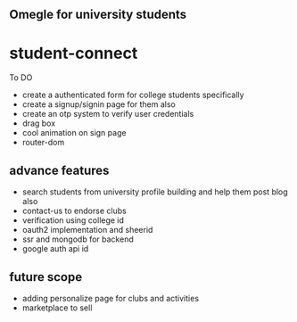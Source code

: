 ## __Omegle for university students__
# student-connect

To DO

- create a authenticated form for college students specifically
- create a signup/signin page for them also
- create an otp system to verify user credentials 
- drag box
- cool animation on sign page
- router-dom


## advance features 
- search students from university profile building and help them post blog also
- contact-us to endorse clubs
- verification using college id 
- oauth2 implementation and sheerid
- ssr and mongodb for backend
- google auth api id


## future scope 
- adding personalize page for clubs and activities
- marketplace to sell